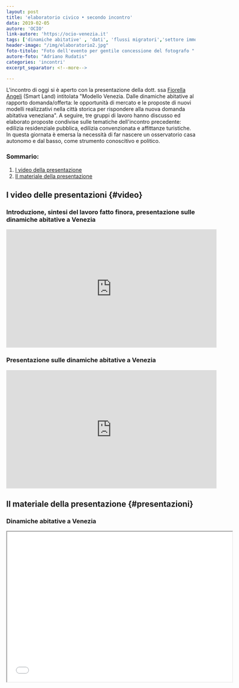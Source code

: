 ```yaml
---
layout: post
title: 'elaboratorio civico • secondo incontro'
data: 2019-02-05
autore: 'OCIO'
link-autore: 'https://ocio-venezia.it'
tags: ['dinamiche abitative' , 'dati', 'flussi migratori','settore immobiliare']
header-image: "/img/elaboratorio2.jpg"
foto-titolo: "Foto dell'evento per gentile concessione del fotografo "
autore-foto: "Adriano Rudatis"
categories: 'incontri'
excerpt_separator: <!--more-->

---
```

L'incontro di oggi si è aperto con la presentazione della dott. ssa [Fiorella Angeli](https://www.linkedin.com/in/fiorella-angeli-59176030?originalSubdomain=it) (Smart Land) intitolata "Modello Venezia. Dalle dinamiche abitative al rapporto domanda/offerta: le opportunità di mercato e le proposte di nuovi modelli realizzativi nella città storica per rispondere alla nuova domanda abitativa veneziana". A seguire, tre gruppi di lavoro hanno discusso ed elaborato proposte condivise sulle tematiche dell'incontro precedente: edilizia residenziale pubblica, edilizia convenzionata e affittanze turistiche. In questa giornata è emersa la necessità di far nascere un osservatorio casa autonomo e dal basso, come strumento conoscitivo e politico.<br> <!--more-->

### Sommario: 
1. [I video della presentazione](#video)
2. [Il materiale della presentazione](#presentazioni)

## I video delle presentazioni {#video}

### Introduzione, sintesi del lavoro fatto finora, presentazione sulle dinamiche abitative a Venezia

<iframe width="560" height="315" src="https://www.youtube.com/embed/2sDQnZI4icQ" frameborder="0" allow="accelerometer; autoplay; encrypted-media; gyroscope; picture-in-picture" allowfullscreen></iframe>

### Presentazione sulle dinamiche abitative a Venezia
<iframe width="560" height="315" src="https://www.youtube.com/embed/sT0ENxmEwT8" frameborder="0" allow="accelerometer; autoplay; encrypted-media; gyroscope; picture-in-picture" allowfullscreen></iframe>


## Il materiale della presentazione {#presentazioni}

### Dinamiche abitative a Venezia 

<iframe src="/files/2019-02-05_slides-dinamiche-abitative.pdf" width="600" height="400"></iframe>
